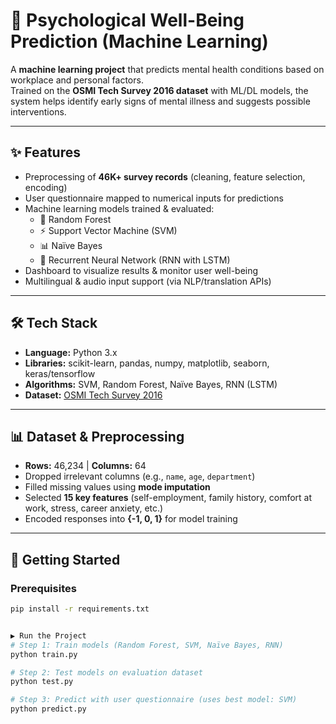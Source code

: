 # 🧠 Psychological Well-Being Prediction (Machine Learning)

A **machine learning project** that predicts mental health conditions based on workplace and personal factors.  
Trained on the **OSMI Tech Survey 2016 dataset** with ML/DL models, the system helps identify early signs of mental illness and suggests possible interventions.  

---

## ✨ Features
- Preprocessing of **46K+ survey records** (cleaning, feature selection, encoding)  
- User questionnaire mapped to numerical inputs for predictions  
- Machine learning models trained & evaluated:  
  - 🌲 Random Forest  
  - ⚡ Support Vector Machine (SVM)  
  - 📊 Naïve Bayes  
  - 🧮 Recurrent Neural Network (RNN with LSTM)  
- Dashboard to visualize results & monitor user well-being  
- Multilingual & audio input support (via NLP/translation APIs)  

---

## 🛠 Tech Stack
- **Language:** Python 3.x  
- **Libraries:** scikit-learn, pandas, numpy, matplotlib, seaborn, keras/tensorflow  
- **Algorithms:** SVM, Random Forest, Naïve Bayes, RNN (LSTM)  
- **Dataset:** [OSMI Tech Survey 2016](https://www.kaggle.com/datasets/osmi/mental-health-in-tech-survey)  

---

## 📊 Dataset & Preprocessing
- **Rows:** 46,234 | **Columns:** 64  
- Dropped irrelevant columns (e.g., `name`, `age`, `department`)  
- Filled missing values using **mode imputation**  
- Selected **15 key features** (self-employment, family history, comfort at work, stress, career anxiety, etc.)  
- Encoded responses into **{-1, 0, 1}** for model training  

---

## 🚀 Getting Started

### Prerequisites
```bash
pip install -r requirements.txt


▶️ Run the Project
# Step 1: Train models (Random Forest, SVM, Naïve Bayes, RNN)
python train.py

# Step 2: Test models on evaluation dataset
python test.py

# Step 3: Predict with user questionnaire (uses best model: SVM)
python predict.py

